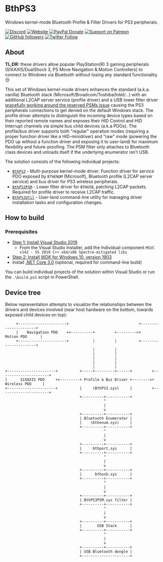 # BthPS3

Windows kernel-mode Bluetooth Profile & Filter Drivers for PS3 peripherals.

[![Discord](https://img.shields.io/discord/346756263763378176.svg)](https://discord.vigem.org) [![Website](https://img.shields.io/website-up-down-green-red/https/vigem.org.svg?label=ViGEm.org)](https://vigem.org/) [![PayPal Donate](https://img.shields.io/badge/paypal-donate-blue.svg)](<https://paypal.me/NefariusMaximus>) [![Support on Patreon](https://img.shields.io/badge/patreon-donate-orange.svg)](<https://www.patreon.com/nefarius>) [![GitHub followers](https://img.shields.io/github/followers/nefarius.svg?style=social&label=Follow)](https://github.com/nefarius) [![Twitter Follow](https://img.shields.io/twitter/follow/nefariusmaximus.svg?style=social&label=Follow)](https://twitter.com/nefariusmaximus)

## About

**TL;DR:** these drivers allow popular PlayStation(R) 3 gaming peripherals (SIXAXIS/DualShock 3, PS Move Navigation & Motion Controllers) to connect to Windows via Bluetooth without losing any standard functionality 😊

This set of Windows kernel-mode drivers enhances the standard (a.k.a. vanilla) Bluetooth stack (Microsoft/Broadcom/Toshiba/Intel/...) with an additional L2CAP server service (profile driver) and a USB lower filter driver [gracefully working around the reserved PSMs issue](https://nadavrub.wordpress.com/2015/07/17/simulate-hid-device-with-windows-desktop/) causing the PS3 peripherals connections to get denied on the default Windows stack. The profile driver attempts to distinguish the incoming device types based on their reported remote names and exposes their HID Control and HID Interrupt channels via simple bus child devices (a.k.a PDOs). The profile/bus driver supports both "regular" operation modes (requiring a proper function driver like a HID-minidriver) and "raw" mode (powering the PDO up without a function driver and exposing it to user-land) for maximum flexibility and future-proofing. The PSM filter only attaches to Bluetooth class devices and unloads itself if the underlying enumerator isn't USB.

The solution consists of the following individual projects:

- [`BthPS3`](/BthPS3) - Multi-purpose kernel-mode driver. Function driver for service PDO exposed by `BTHENUM` (Microsoft), Bluetooth profile (L2CAP server service) and bus driver for PS3 wireless peripherals.
- [`BthPS3PSM`](/BthPS3PSM) - Lower filter driver for `BTHUSB`, patching L2CAP packets. Required for profile driver to receive L2CAP traffic.
- [`BthPS3Util`](/BthPS3Util) - User-land command-line utility for managing driver installation tasks and configuration changes.

## How to build

### Prerequisites

- [Step 1: Install Visual Studio 2019](<https://docs.microsoft.com/en-us/windows-hardware/drivers/download-the-wdk#download-icon-step-1-install-visual-studio-2019>)
  - From the Visual Studio Installer, add the Individual component `MSVC v142 - VS 2019 C++ x64/x86 Spectre-mitigated libs`
- [Step 2: Install WDK for Windows 10, version 1903](<https://docs.microsoft.com/en-us/windows-hardware/drivers/download-the-wdk#download-icon-step-2-install-wdk-for-windows-10-version-1903>)
- Install [.NET Core 3.0](<https://dotnet.microsoft.com/download/dotnet-core/3.0>) (optional, required for command-line build)

You can build individual projects of the solution within Visual Studio or run the `.\build.ps1` script in PowerShell.

## Device tree

Below representation attempts to visualize the relationships between the drivers and devices involved (near host hardware on the bottom, towards exposed child devices on top):

```text
     +----------------------+                                +----------------------+
     |    Navigation PDO    +<----------+         +--------->+      Motion PDO      |
     +----------------------+           |         |          +----------------------+
                                        |         |
                                        |         |
                                        |         |
                                        |         |
                                        |         |
+----------------------+          +-----+---------+------+         +----------------------+
|      SIXAXIS PDO     +<---------+ Profile & Bus Driver +-------->+     Wireless PDO     |
+----------------------+          |     (BthPS3.sys)     |         +----------------------+
                                  +----------+-----------+
                                             ^
                                             |
                                             v
                                  +----------+-----------+
                                  | Bluetooth Enumerator |
                                  |    (bthenum.sys)     |
                                  +----------+-----------+
                                             ^
                                             |
                                             v
                                  +----------+-----------+
                                  |     bthport.sys      |
                                  +----------+-----------+
                                             ^
                                             |
                                             v
                                  +----------+-----------+
                                  |      bthusb.sys      |
                                  +----------+-----------+
                                             ^
                                             |
                                             v
                                  +----------+-----------+
                                  | BthPS3PSM.sys filter |
                                  +----------+-----------+
                                             ^
                                             |
                                             v
                                  +----------+-----------+
                                  |       USB Stack      |
                                  +----------+-----------+
                                             ^
                                             |
                                             v
                                  +----------+-----------+
                                  | USB Bluetooth dongle |
                                  +----------------------+

```
